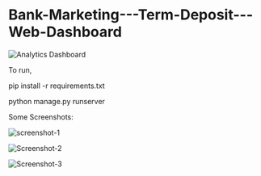 # Bank-Marketing---Term-Deposit---Web-Dashboard

![Analytics Dashboard](https://www.elegantthemes.com/blog/wp-content/uploads/2016/02/google-analytics-custom-dashboard.jpg)

To run, 

pip install -r requirements.txt                         

python manage.py runserver

Some Screenshots:

![screenshot-1](https://user-images.githubusercontent.com/18166377/66329114-9863b100-e94b-11e9-926d-b953addcb4de.png)

![Screenshot-2](https://user-images.githubusercontent.com/18166377/66329225-c9dc7c80-e94b-11e9-94b3-91b5565d32a7.png)

![Screenshot-3](https://user-images.githubusercontent.com/18166377/66329327-f85a5780-e94b-11e9-9ed7-36b54d2f7554.png)
